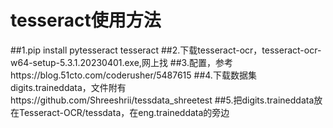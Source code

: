 # tesseract使用方法
##1.pip install pytesseract tesseract
##2.下载tesseract-ocr，tesseract-ocr-w64-setup-5.3.1.20230401.exe,网上找
##3.配置，参考https://blog.51cto.com/coderusher/5487615
##4.下载数据集digits.traineddata，文件附有https://github.com/Shreeshrii/tessdata_shreetest
##5.把digits.traineddata放在Tesseract-OCR/tessdata，在eng.traineddata的旁边

